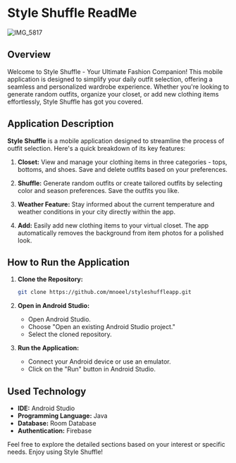 # Style Shuffle ReadMe

![IMG_5817](https://github.com/mnoeel/styleshuffleapp/assets/114026633/db87d703-b807-4d44-887a-bb0501f09a25)


## Overview

Welcome to Style Shuffle - Your Ultimate Fashion Companion! This mobile application is designed to simplify your daily outfit selection, offering a seamless and personalized wardrobe experience. Whether you're looking to generate random outfits, organize your closet, or add new clothing items effortlessly, Style Shuffle has got you covered.

## Application Description

**Style Shuffle** is a mobile application designed to streamline the process of outfit selection. Here's a quick breakdown of its key features:

1. **Closet:** View and manage your clothing items in three categories - tops, bottoms, and shoes. Save and delete outfits based on your preferences.

2. **Shuffle:** Generate random outfits or create tailored outfits by selecting color and season preferences. Save the outfits you like.

3. **Weather Feature:** Stay informed about the current temperature and weather conditions in your city directly within the app.

4. **Add:** Easily add new clothing items to your virtual closet. The app automatically removes the background from item photos for a polished look.

## How to Run the Application

1. **Clone the Repository:**
    ```bash
    git clone https://github.com/mnoeel/styleshuffleapp.git
    ```

2. **Open in Android Studio:**
    - Open Android Studio.
    - Choose "Open an existing Android Studio project."
    - Select the cloned repository.

3. **Run the Application:**
    - Connect your Android device or use an emulator.
    - Click on the "Run" button in Android Studio.

## Used Technology

- **IDE:** Android Studio
- **Programming Language:** Java
- **Database:** Room Database
- **Authentication:** Firebase


Feel free to explore the detailed sections based on your interest or specific needs. Enjoy using Style Shuffle!
